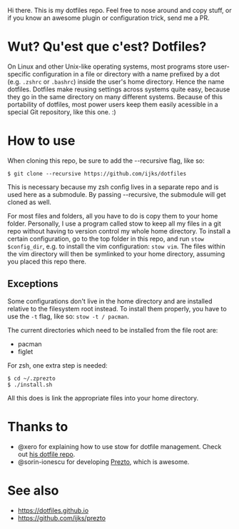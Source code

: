 Hi there. This is my dotfiles repo. Feel free to nose around and copy stuff, or if you know an awesome plugin or configuration trick, send me a PR.

# Wut? Qu'est que c'est? Dotfiles?
On Linux and other Unix-like operating systems, most programs store user-specific configuration in a file or directory with a name prefixed by a dot (e.g. `.zshrc` or `.bashrc`) inside the user's home directory. Hence the name dotfiles. Dotfiles make reusing settings across systems quite easy, because they go in the same directory on many different systems. Because of this portability of dotfiles, most power users keep them easily acessible in a special Git repository, like this one. :)

# How to use
When cloning this repo, be sure to add the --recursive flag, like so:

```ShellSession
$ git clone --recursive https://github.com/ijks/dotfiles
```

This is necessary because my zsh config lives in a separate repo and is used here as a submodule. By passing --recursive, the submodule will get cloned as well.

For most files and folders, all you have to do is copy them to your home folder. Personally, I use a program called stow to keep all my files in a git repo without having to version control my whole home directory. To install a certain configuration, go to the top folder in this repo, and run `stow $config_dir`, e.g. to install the vim configuration: `stow vim`. The files within the vim directory will then be symlinked to your home directory, assuming you placed this repo there.

## Exceptions
Some configurations don't live in the home directory and are installed relative to the filesystem root instead. To install them properly, you have to use the `-t` flag, like so: `stow -t / pacman`.

The current directories which need to be installed from the file root are:
  * pacman
  * figlet

For zsh, one extra step is needed:

```ShellSession
$ cd ~/.zprezto
$ ./install.sh
```

All this does is link the appropriate files into your home directory.

# Thanks to
  * @xero for explaining how to use stow for dotfile management. Check out [his dotfile repo](https://github.com/xero/dotfiles).
  * @sorin-ionescu for developing [Prezto](https://github.com/sorin-ionescu/prezto), which is awesome.

# See also
  * https://dotfiles.github.io
  * https://github.com/ijks/prezto
